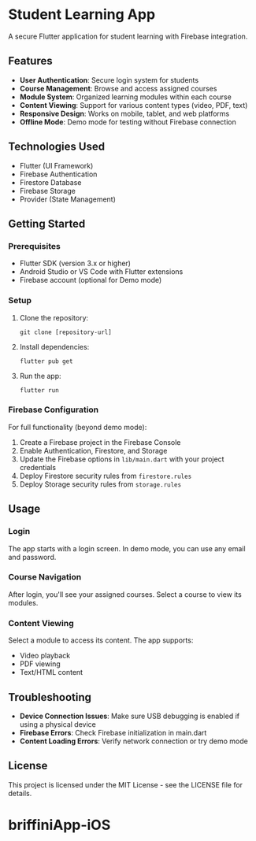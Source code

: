 # Student Learning App

A secure Flutter application for student learning with Firebase integration.

## Features

- **User Authentication**: Secure login system for students
- **Course Management**: Browse and access assigned courses
- **Module System**: Organized learning modules within each course
- **Content Viewing**: Support for various content types (video, PDF, text)
- **Responsive Design**: Works on mobile, tablet, and web platforms
- **Offline Mode**: Demo mode for testing without Firebase connection

## Technologies Used

- Flutter (UI Framework)
- Firebase Authentication
- Firestore Database
- Firebase Storage
- Provider (State Management)

## Getting Started

### Prerequisites

- Flutter SDK (version 3.x or higher)
- Android Studio or VS Code with Flutter extensions
- Firebase account (optional for Demo mode)

### Setup

1. Clone the repository:
   ```
   git clone [repository-url]
   ```

2. Install dependencies:
   ```
   flutter pub get
   ```

3. Run the app:
   ```
   flutter run
   ```

### Firebase Configuration

For full functionality (beyond demo mode):

1. Create a Firebase project in the Firebase Console
2. Enable Authentication, Firestore, and Storage
3. Update the Firebase options in `lib/main.dart` with your project credentials
4. Deploy Firestore security rules from `firestore.rules`
5. Deploy Storage security rules from `storage.rules`

## Usage

### Login

The app starts with a login screen. In demo mode, you can use any email and password.

### Course Navigation

After login, you'll see your assigned courses. Select a course to view its modules.

### Content Viewing

Select a module to access its content. The app supports:
- Video playback
- PDF viewing
- Text/HTML content

## Troubleshooting

- **Device Connection Issues**: Make sure USB debugging is enabled if using a physical device
- **Firebase Errors**: Check Firebase initialization in main.dart 
- **Content Loading Errors**: Verify network connection or try demo mode

## License

This project is licensed under the MIT License - see the LICENSE file for details.
# briffiniApp-iOS
